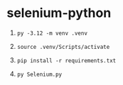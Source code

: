 # selenium-python
1. ```
   py -3.12 -m venv .venv
   ```

2. ```
   source .venv/Scripts/activate
   ```

3. ```
   pip install -r requirements.txt
   ```

4. ```
   py Selenium.py
   ```
